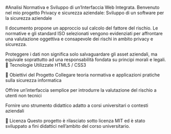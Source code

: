#Analisi Normativa e Sviluppo di un’Interfaccia Web Integrata.
Benvenuto nel mio progetto
Privacy e sicurezza aziendale:
Sviluppo di un software per la sicurezza aziendale

Il documento propone un approccio sul calcolo del fattore del rischio. Le normative e gli standard ISO selezionati vengono evidenziati per affrontare una valutazione oggettiva e consapevole dei rischi in ambito privacy e sicurezza.

Proteggere i dati non significa solo salvaguardare gli asset aziendali, ma equivale soprattutto ad una responsabilità fondata su principi morali e legali.
🧰 Tecnologie Utilizzate
HTML5 / CSS3


📌 Obiettivi del Progetto
Collegare teoria normativa e applicazioni pratiche sulla sicurezza informatica

Offrire un’interfaccia semplice per introdurre la valutazione del rischio a utenti non tecnici

Fornire uno strumento didattico adatto a corsi universitari o contesti aziendali



📄 Licenza
Questo progetto è rilasciato sotto licenza MIT ed è stato sviluppato a fini didattici nell’ambito del corso universitario.


